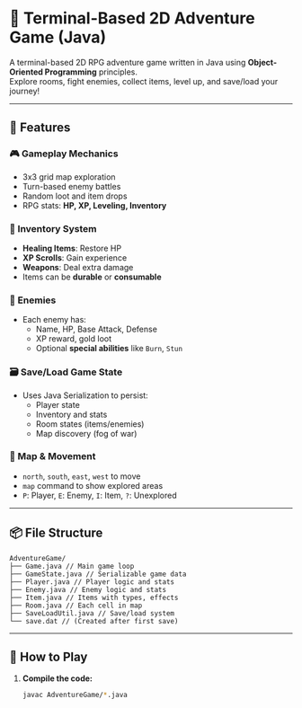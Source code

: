 # 🧭 Terminal-Based 2D Adventure Game (Java)

A terminal-based 2D RPG adventure game written in Java using **Object-Oriented Programming** principles.  
Explore rooms, fight enemies, collect items, level up, and save/load your journey!

---

## 🚀 Features

### 🎮 Gameplay Mechanics
- 3x3 grid map exploration
- Turn-based enemy battles
- Random loot and item drops
- RPG stats: **HP, XP, Leveling, Inventory**

### 💼 Inventory System
- **Healing Items**: Restore HP
- **XP Scrolls**: Gain experience
- **Weapons**: Deal extra damage
- Items can be **durable** or **consumable**

### 🧠 Enemies
- Each enemy has:
  - Name, HP, Base Attack, Defense
  - XP reward, gold loot
  - Optional **special abilities** like `Burn`, `Stun`

### 🗃️ Save/Load Game State
- Uses Java Serialization to persist:
  - Player state
  - Inventory and stats
  - Room states (items/enemies)
  - Map discovery (fog of war)

### 🧭 Map & Movement
- `north`, `south`, `east`, `west` to move
- `map` command to show explored areas
- `P`: Player, `E`: Enemy, `I`: Item, `?`: Unexplored

---

## 📦 File Structure
```
AdventureGame/
├── Game.java // Main game loop
├── GameState.java // Serializable game data
├── Player.java // Player logic and stats
├── Enemy.java // Enemy logic and stats
├── Item.java // Items with types, effects
├── Room.java // Each cell in map
├── SaveLoadUtil.java // Save/load system
└── save.dat // (Created after first save)
```

---

## 📖 How to Play

1. **Compile the code:**
   ```bash
   javac AdventureGame/*.java
